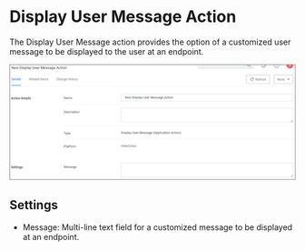 [title]: # (Display User Message)
[tags]: # (actions,*nix)
[priority]: # (3)
# Display User Message Action

The Display User Message action provides the option of a customized user message to be displayed to the user at an endpoint.

![display user message](images/display-user-msg.png "Display User Message Action page")

## Settings

* Message: Multi-line text field for a customized message to be displayed at an endpoint.
